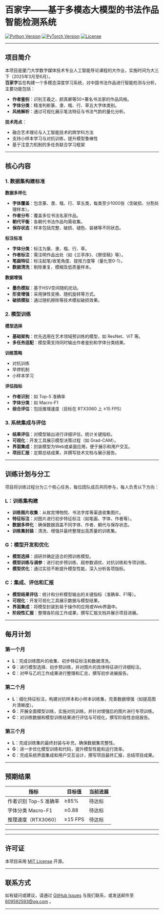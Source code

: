 # 百家字——基于多模态大模型的书法作品智能检测系统

[![Python Version](https://img.shields.io/badge/Python-3.8%2B-blue)](https://www.python.org/)
[![PyTorch Version](https://img.shields.io/badge/PyTorch-2.0%2B-red)](https://pytorch.org/)
[![License](https://img.shields.io/badge/License-MIT-green)](https://opensource.org/licenses/MIT)

---

## 项目简介

本项目是厦门大学数字媒体技术专业人工智能导论课程的大作业，实施时间为大三下（2025年3月至6月）。  
**百家字**旨在构建一个多模态深度学习系统，对中国书法作品进行智能检测与分析，主要功能包括：

- **作者鉴别**：识别王羲之、颜真卿等50+著名书法家的作品风格。
- **字体分类**：精准判断篆、隶、楷、行、草五大字体类别。
- **风格解析**：通过可视化展示笔法特征与书法气韵的量化分析。

**技术亮点**：
- 融合艺术理论与人工智能技术的跨学科方法
- 支持小样本学习与对抗训练，提升模型鲁棒性
- 基于注意力机制的多任务联合学习框架

---

## 核心内容

### 1. 数据集构建标准

**数据多样化**
- **字体覆盖**：包含篆、隶、楷、行、草五类，每类至少1000张（含破损、分割处理样本）。
- **作者分布**：覆盖多位书法名家作品。
- **朝代平衡**：各朝代书法作品均需收集。
- **保存状态**：样本包括完整、破损、褪色、装裱等不同状态。

**标注标准**
- **字体分类**：标注为篆、隶、楷、行、草。
- **作者标注**：需注明作品出处（如《兰亭序》、《祭侄稿》等）。
- **笔画特征**：标注起笔/收笔角度、提按力度等（量化至0-1）。
- **数据清洗**：剔除重复、模糊及低质量样本。

**数据增强**
- **墨色模拟**：基于HSV空间随机扰动。
- **形变增强**：采用弹性变换、随机旋转等方式。
- **破损模拟**：通过随机擦除等技术模拟破损效果。

### 2. 模型训练

**模型选择**
- **基础架构**：优先选用在艺术领域预训练的模型，如 ResNet、ViT 等。
- **多任务适配**：模型需支持同时输出作者鉴别和字体分类结果。

**训练策略**
- 对抗训练
- 早停机制
- 小样本学习

**评估指标**
- **作者识别**：如 Top-5 准确率
- **字体分类**：如 Macro-F1
- **综合评估**：包括推理速度（目标在 RTX3060 上 ≥15 FPS）

### 3. 系统集成与评估

- **结果评估**：对模型输出进行详细评估，统计关键指标。
- **可视化**：开发工具展示模型决策过程（如 Grad-CAM）。
- **界面集成**：封装模型为Web或桌面应用，便于展示和用户交互。
- **项目汇报**：定期总结成果，并撰写技术文档与展示报告。

---

## 训练计划与分工

项目将训练过程分为三个核心任务，每位团队成员共同参与，每人负责以下方向：

### L：训练集构建
- **训练图片收集**：从故宫博物院、书法字库等渠道收集图片。
- **特征标注**：对图片进行初步特征标注（如笔画、字体、作者等）。
- **数据多样化**：确保数据涵盖不同字体、作者、朝代与保存状态。
- **训练集封装**：清洗、增强并最终整理出高质量的训练集。

### G：模型开发和优化
- **模型选择**：调研并确定适合的预训练模型。
- **模型训练与调参**：进行初步预训练、超参数调优、对抗训练和专项训练。
- **模型优化**：通过实验不断提升模型性能，深入分析各项指标。

### C：集成、评估和汇报
- **模型结果评估**：统计和分析模型输出的关键指标（准确率、F1等）。
- **可视化**：开发可视化工具展示数据与模型结果。
- **界面集成**：将模型封装到易于操作的应用或Web界面中。
- **阶段性汇报**：整理各阶段工作成果，撰写汇报文档并展示项目进展。

---

## 每月计划

### 第一个月
- **L**：完成训练图片的收集、初步特征标注和数据清洗。
- **G**：进行模型选择、初步预训练，并对图片的具体特征进行详细标注。
- **C**：对甲与乙的工作成果进行整理和汇总，撰写初步进展报告。

### 第二个月
- **L**：细化特征标注，构建对抗样本和小样本训练集，完善数据增强（如提高图片清晰度）。
- **G**：开展全面模型训练，实施对抗训练，并针对增强后的图片进行专项训练。
- **C**：对训练数据和模型训练结果进行评估与可视化，撰写阶段性总结报告。

### 第三个月
- **L**：完成训练集的最终封装与补充，确保数据集完整性。
- **G**：进一步优化模型训练和代码，提升模型性能和运行效率。
- **C**：完成系统界面集成和用户交互设计，撰写项目最终汇报，总结项目成果。

---

## 预期结果

| 指标                         | 目标值       | 当前进展  |
| ---------------------------- | ------------ | --------- |
| 作者识别 Top-5 准确率         | ≥85%         | 待达标    |
| 字体分类 Macro-F1             | ≥0.88        | 待达标    |
| 推理速度（RTX3060）          | ≥15 FPS      | 待达标    |

---


---

## 许可证

本项目采用 [MIT License](https://opensource.org/licenses/MIT) 开源。

---

## 联系方式

如有疑问或建议，请通过 [GitHub Issues](https://github.com/your_repo/issues) 与我们联系，或发送邮件至 609592593@qq.com 。

---

